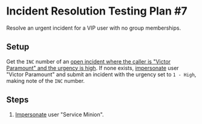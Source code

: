 # Incident Resolution Testing Plan #7

Resolve an urgent incident for a VIP user with no group memberships.

## Setup

Get the `INC` number of an [open incident where the caller is "Victor Paramount" and the urgency is high](https://usmskstage2.servicenowservices.com/now/nav/ui/classic/params/target/incident_list.do%3Fsysparm_query%3Dactive%253Dtrue%255Eincident_stateIN1%252C2%252C3%255Ecaller_id%253Db44117572f22111004e4d3f62799b6bc%255Eurgency%253D1).
If none exists, [impersonate](../Impersonation.md) user "Victor Paramount" and submit an incident with the urgency set to `1 - High`, making note of the `INC` number.

## Steps

1. [Impersonate](../Impersonation.md) user "Service Minion".
